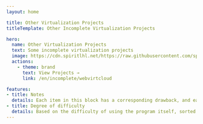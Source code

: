 ```yaml
---
layout: home

title: Other Virtualization Projects
titleTemplate: Other Incomplete Virtualization Projects

hero:
  name: Other Virtualization Projects
  text: Some incomplete virtualization projects
  image: https://cdn.spiritlhl.net/https://raw.githubusercontent.com/spiritlhls/pages/main/logo.png
  actions:
    - theme: brand
      text: View Projects →
      link: /en/incomplete/webvirtcloud

features:
- title: Notes
  details: Each item in this block has a corresponding drawback, and each item is not as easy to use as the previous ones, and has a certain learning cost.
- title: Degree of difficulty
  details: Based on the difficulty of using the program itself, sorted from easiest to hardest, the further back you go the less guidance you'll get with this guide.
---
```

